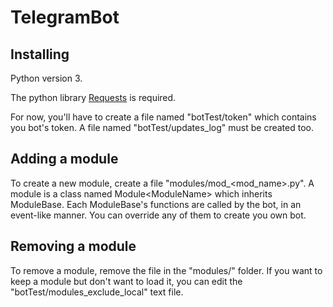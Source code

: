 # TelegramBot


## Installing

Python version 3.

The python library [Requests](http://docs.python-requests.org/en/latest/user/install/#install) is required.  

For now, you'll have to create a file named "botTest/token" which contains you bot's token.
A file named "botTest/updates_log" must be created too.

## Adding a module

To create a new module, create a file "modules/mod_\<mod_name\>.py". 
A module is a class named Module\<ModuleName\> which inherits ModuleBase. Each ModuleBase's functions are called by the bot, in an event-like manner. You can override any of them to create you own bot.

## Removing a module

To remove a module, remove the file in the "modules/" folder. If you want to keep a module but don't want to load it, you can edit the "botTest/modules_exclude_local" text file.

